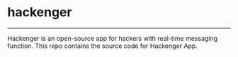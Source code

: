 # hackenger
---
Hackenger is an open-source app for hackers with real-time messaging function. This repo contains the source code for Hackenger App.
